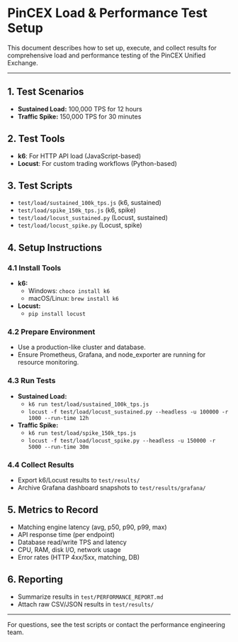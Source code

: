 # PinCEX Load & Performance Test Setup

This document describes how to set up, execute, and collect results for comprehensive load and performance testing of the PinCEX Unified Exchange.

---

## 1. Test Scenarios
- **Sustained Load:** 100,000 TPS for 12 hours
- **Traffic Spike:** 150,000 TPS for 30 minutes

## 2. Test Tools
- **k6**: For HTTP API load (JavaScript-based)
- **Locust**: For custom trading workflows (Python-based)

## 3. Test Scripts
- `test/load/sustained_100k_tps.js` (k6, sustained)
- `test/load/spike_150k_tps.js` (k6, spike)
- `test/load/locust_sustained.py` (Locust, sustained)
- `test/load/locust_spike.py` (Locust, spike)

## 4. Setup Instructions

### 4.1 Install Tools
- **k6:**
  - Windows: `choco install k6`
  - macOS/Linux: `brew install k6`
- **Locust:**
  - `pip install locust`

### 4.2 Prepare Environment
- Use a production-like cluster and database.
- Ensure Prometheus, Grafana, and node_exporter are running for resource monitoring.

### 4.3 Run Tests
- **Sustained Load:**
  - `k6 run test/load/sustained_100k_tps.js`
  - `locust -f test/load/locust_sustained.py --headless -u 100000 -r 1000 --run-time 12h`
- **Traffic Spike:**
  - `k6 run test/load/spike_150k_tps.js`
  - `locust -f test/load/locust_spike.py --headless -u 150000 -r 5000 --run-time 30m`

### 4.4 Collect Results
- Export k6/Locust results to `test/results/`
- Archive Grafana dashboard snapshots to `test/results/grafana/`

## 5. Metrics to Record
- Matching engine latency (avg, p50, p90, p99, max)
- API response time (per endpoint)
- Database read/write TPS and latency
- CPU, RAM, disk I/O, network usage
- Error rates (HTTP 4xx/5xx, matching, DB)

## 6. Reporting
- Summarize results in `test/PERFORMANCE_REPORT.md`
- Attach raw CSV/JSON results in `test/results/`

---

For questions, see the test scripts or contact the performance engineering team.
